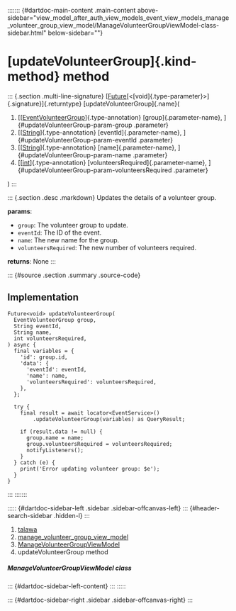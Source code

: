 ::::::: {#dartdoc-main-content .main-content above-sidebar="view_model_after_auth_view_models_event_view_models_manage_volunteer_group_view_model/ManageVolunteerGroupViewModel-class-sidebar.html" below-sidebar=""}
<div>

# [updateVolunteerGroup]{.kind-method} method

</div>

::: {.section .multi-line-signature}
[[Future](https://api.flutter.dev/flutter/dart-core/Future-class.html)[\<[void]{.type-parameter}\>]{.signature}]{.returntype}
[updateVolunteerGroup]{.name}(

1.  [[[EventVolunteerGroup](../../models_events_event_volunteer_group/EventVolunteerGroup-class.html)]{.type-annotation}
    [group]{.parameter-name}, ]{#updateVolunteerGroup-param-group
    .parameter}
2.  [[[String](https://api.flutter.dev/flutter/dart-core/String-class.html)]{.type-annotation}
    [eventId]{.parameter-name}, ]{#updateVolunteerGroup-param-eventId
    .parameter}
3.  [[[String](https://api.flutter.dev/flutter/dart-core/String-class.html)]{.type-annotation}
    [name]{.parameter-name}, ]{#updateVolunteerGroup-param-name
    .parameter}
4.  [[[int](https://api.flutter.dev/flutter/dart-core/int-class.html)]{.type-annotation}
    [volunteersRequired]{.parameter-name},
    ]{#updateVolunteerGroup-param-volunteersRequired .parameter}

)
:::

::: {.section .desc .markdown}
Updates the details of a volunteer group.

**params**:

-   `group`: The volunteer group to update.
-   `eventId`: The ID of the event.
-   `name`: The new name for the group.
-   `volunteersRequired`: The new number of volunteers required.

**returns**: None
:::

::: {#source .section .summary .source-code}
## Implementation

``` language-dart
Future<void> updateVolunteerGroup(
  EventVolunteerGroup group,
  String eventId,
  String name,
  int volunteersRequired,
) async {
  final variables = {
    'id': group.id,
    'data': {
      'eventId': eventId,
      'name': name,
      'volunteersRequired': volunteersRequired,
    },
  };

  try {
    final result = await locator<EventService>()
        .updateVolunteerGroup(variables) as QueryResult;

    if (result.data != null) {
      group.name = name;
      group.volunteersRequired = volunteersRequired;
      notifyListeners();
    }
  } catch (e) {
    print('Error updating volunteer group: $e');
  }
}
```
:::
:::::::

::::: {#dartdoc-sidebar-left .sidebar .sidebar-offcanvas-left}
::: {#header-search-sidebar .hidden-l}
:::

1.  [talawa](../../index.html)
2.  [manage_volunteer_group_view_model](../../view_model_after_auth_view_models_event_view_models_manage_volunteer_group_view_model/)
3.  [ManageVolunteerGroupViewModel](../../view_model_after_auth_view_models_event_view_models_manage_volunteer_group_view_model/ManageVolunteerGroupViewModel-class.html)
4.  updateVolunteerGroup method

##### ManageVolunteerGroupViewModel class

::: {#dartdoc-sidebar-left-content}
:::
:::::

::: {#dartdoc-sidebar-right .sidebar .sidebar-offcanvas-right}
:::
